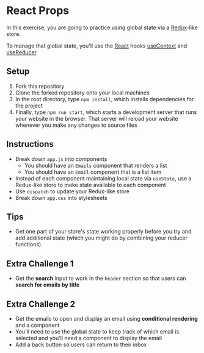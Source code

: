 # React Props

In this exercise, you are going to practice using global state via a [Redux](https://redux.js.org/)-like store.

To manage that global state, you'll use the [React](https://reactjs.org/) hooks [useContext](https://reactjs.org/docs/hooks-reference.html#usecontext) and [useReducer](https://reactjs.org/docs/hooks-reference.html#usereducer).

## Setup

1. Fork this repository
2. Clone the forked repository onto your local machines
3. In the root directory, type `npm install`, which installs dependencies for the project
4. Finally, type `npm run start`, which starts a development server that runs your website in the browser. That server will reload your website whenever you make any changes to source files

## Instructions

- Break down `app.js` into components
  - You should have an `Emails` component that renders a list
  - You should have an `Email` component that is a list item
- Instead of each component maintaining local state via `useState`, use a Redux-like store to make state available to each component
- Use `dispatch` to update your Redux-like store
- Break down `app.css` into stylesheets

## Tips

- Get one part of your store's state working properly before you try and add additional state (which you might do by combining your reducer functions).

## Extra Challenge 1

- Get the **search** input to work in the `header` section so that users can **search for emails by title**

## Extra Challenge 2

- Get the emails to open and display an email using **conditional rendering** and a component
- You'll need to use the global state to keep track of which email is selected and you'll need a component to display the email
- Add a back button so users can return to their inbox
